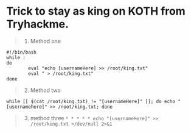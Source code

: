 # Trick to stay as king on KOTH from Tryhackme.
>1. Method one
```
#!/bin/bash
while :
do
        eval "echo [usernameHere] >> /root/king.txt"
        eval " > /root/king.txt"
done
```
> 2. Method two

```
while [[ $(cat /root/king.txt) != "[usernameHere]" ]]; do echo "[usernamehere]" >> /root/king.txt; done
```

> 3. method three 
```* * * * * echo "[usernameHere]" >> /root/king.txt >/dev/null 2>&1```
